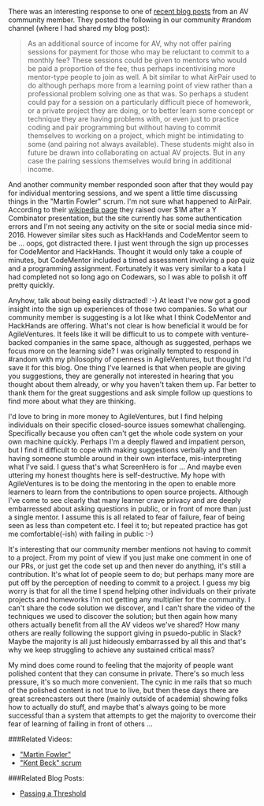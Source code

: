 There was an interesting response to one of [recent blog posts](http://nonprofits.agileventures.org/2017/01/23/passing_a_threshold/) from an AV community member.  They posted the following in our community #random channel (where I had shared my blog post):

> As an additional source of income for AV, why not offer pairing sessions for payment for those who may be reluctant to commit to a monthly fee? These sessions could be given to mentors who would be paid a proportion of the fee, thus perhaps incentivising more mentor-type people to join as well. A bit similar to what AirPair used to do although perhaps more from a learning point of view rather than a professional problem solving one as that was. So perhaps a student could pay for a session on a particularly difficult piece of homework, or a private project they are doing, or to better learn some concept or technique they are having problems with, or even just to practice coding and pair programming but without having to commit themselves to working on a project, which might be intimidating to some (and pairing not always available). These students might also in future be drawn into collaborating on actual AV projects. But in any case the pairing sessions themselves would bring in additional income.

And another community member responded soon after that they would pay for individual mentoring sessions, and we spent a little time discussing things in the "Martin Fowler" scrum.  I'm not sure what happened to AirPair.  According to their [wikipedia page](https://en.wikipedia.org/wiki/AirPair) they raised over $1M after a Y Combinator presentation, but the site currently has some authentication errors and I'm not seeing any activity on the site or social media since mid-2016.  However similar sites such as HackHands and CodeMentor seem to be ... oops, got distracted there.  I just went through the sign up processes for CodeMentor and HackHands.  Thought it would only take a couple of minutes, but CodeMentor included a timed assessment involving a pop quiz and a programming assignment.  Fortunately it was very similar to a kata I had completed not so long ago on Codewars, so I was able to polish it off pretty quickly.

Anyhow, talk about being easily distracted! :-) At least I've now got a good insight into the sign up experiences of those two companies.  So what our community member is suggesting is a lot like what I think CodeMentor and HackHands are offering.  What's not clear is how beneficial it would be for AgileVentures.  It feels like it will be difficult to us to compete with venture-backed companies in the same space, although as suggested, perhaps we focus more on the learning side? I was originally tempted to respond in #random with my philosophy of openness in AgileVentures, but thought I'd save it for this blog.  One thing I've learned is that when people are giving you suggestions, they are generally not interested in hearing that you thought about them already, or why you haven't taken them up.  Far better to thank them for the great suggestions and ask simple follow up questions to find more about what they are thinking.

I'd love to bring in more money to AgileVentures, but I find helping individuals on their specific closed-source issues somewhat challenging.  Specifically because you often can't get the whole code system on your own machine quickly.  Perhaps I'm a deeply flawed and impatient person, but I find it difficult to cope with making suggestions verbally and then having someone stumble around in their own interface, mis-interpreting what I've said.  I guess that's what ScreenHero is for ... And maybe even uttering my honest thoughts here is self-destructive.  My hope with AgileVentures is to be doing the mentoring in the open to enable more learners to learn from the contributions to open source projects.  Although I've come to see clearly that many learner crave privacy and are deeply embarressed about asking questions in public, or in front of more than just a single mentor.  I assume this is all related to fear of failure, fear of being seen as less than competent etc.  I feel it to; but repeated practice has got me comfortable(-ish) with failing in public :-)

It's interesting that our community member mentions not having to commit to a project.  From my point of view if you just make one comment in one of our PRs, or just get the code set up and then never do anything, it's still a contribution.  It's what lot of people seem to do; but perhaps many more are put off by the perception of needing to commit to a project.   I guess my big worry is that for all the time I spend helping other individuals on their private projects and homeworks I'm not getting any multiplier for the community.  I can't share the code solution we discover, and I can't share the video of the techniques we used to discover the solution; but then again how many others actually benefit from all the AV videos we've shared?  How many others are really following the support giving in psuedo-public in Slack?  Maybe the majority is all just hideously embarrassed by all this and that's why we keep struggling to achieve any sustained critical mass?

My mind does come round to feeling that the majority of people want polished content that they can consume in private.  There's so much less pressure, it's so much more convenient.  The cynic in me rails that so much of the polished content is not true to live, but then these days there are great screencasters out there (mainly outside of academia) showing folks how to actually do stuff, and maybe that's always going to be more successful than a system that attempts to get the majority to overcome their fear of learning of failing in front of others ...


###Related Videos:

* ["Martin Fowler"](https://www.youtube.com/watch?feature=player_embedded&v=zBP6d2a0Rcc)
* ["Kent Beck" scrum](https://www.youtube.com/watch?v=1nqdZoqlH7A)


###Related Blog Posts:

* [Passing a Threshold](http://nonprofits.agileventures.org/2017/01/23/passing_a_threshold/)

